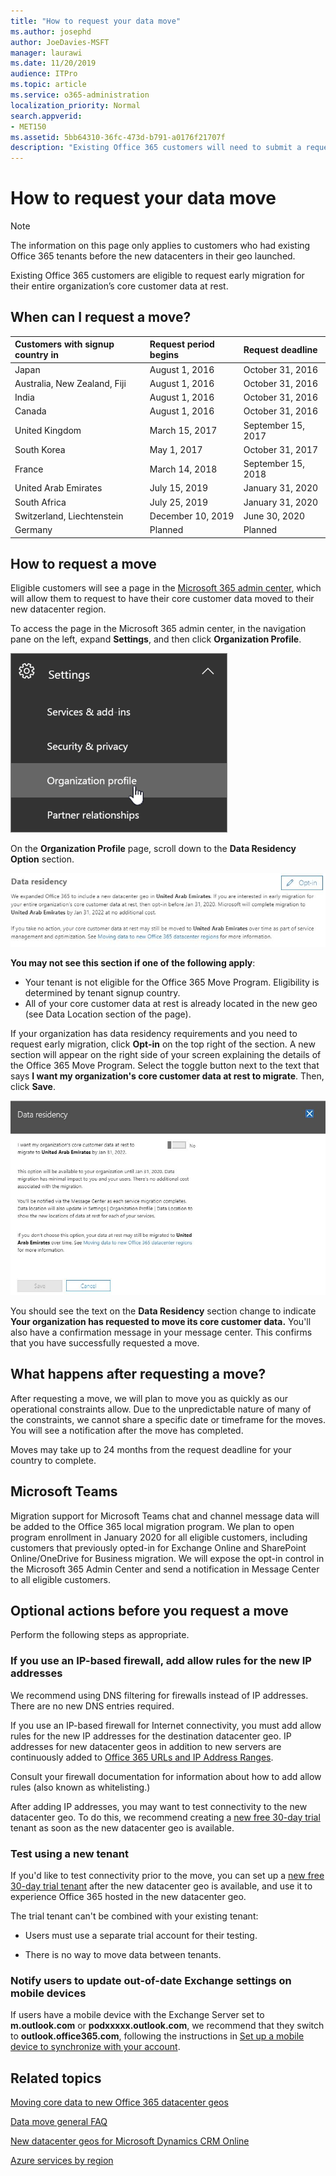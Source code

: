 ```yaml
---
title: "How to request your data move"
ms.author: josephd
author: JoeDavies-MSFT
manager: laurawi
ms.date: 11/20/2019
audience: ITPro
ms.topic: article
ms.service: o365-administration
localization_priority: Normal
search.appverid:
- MET150
ms.assetid: 5bb64310-36fc-473d-b791-a0176f21707f
description: "Existing Office 365 customers will need to submit a request before the deadline for their country in order to have the customer data of their participating Office 365 services moved to their new geo."
---
```


# How to request your data move

> [!NOTE]
> The information on this page only applies to customers who had existing Office 365 tenants before the new datacenters in their geo launched. 
  
Existing Office 365 customers are eligible to request early migration for their entire organization’s core customer data at rest.  
  
## When can I request a move?

|**Customers with signup country in**|**Request period begins**|**Request deadline**|
|:-----|:-----|:-----|
|Japan  <br/> |August 1, 2016  <br/> |October 31, 2016  <br/> |
|Australia, New Zealand, Fiji  <br/> |August 1, 2016  <br/> |October 31, 2016  <br/> |
|India  <br/> |August 1, 2016  <br/> |October 31, 2016  <br/> |
|Canada  <br/> |August 1, 2016  <br/> |October 31, 2016  <br/> |
|United Kingdom  <br/> |March 15, 2017  <br/> |September 15, 2017  <br/> |
|South Korea  <br/> |May 1, 2017  <br/> |October 31, 2017  <br/> |
|France  <br/> |March 14, 2018  <br/> |September 15, 2018  <br/> |
|United Arab Emirates  <br/> |July 15, 2019  <br/> |January 31, 2020  <br/> |
|South Africa  <br/> |July 25, 2019  <br/> |January 31, 2020  <br/> |
|Switzerland, Liechtenstein  <br/> |December 10, 2019  <br/> |June 30, 2020  <br/> |
|Germany  <br/> |Planned  <br/> |Planned  <br/> |
   
## How to request a move

Eligible customers will see a page in the [Microsoft 365 admin center](https://aka.ms/365admin), which will allow them to request to have their core customer data moved to their new datacenter region.  
  
To access the page in the Microsoft 365 admin center, in the navigation pane on the left, expand **Settings**, and then click **Organization Profile**.
  
![Settings menu with Organizational Profile highlighted](media/22799fac-32b4-4f79-ae60-3f6ffb7cfbd7.png)
  
On the **Organization Profile** page, scroll down to the **Data Residency Option** section. 
  
![Data residency card](media/dataresidencyae.jpg)
  
**You may not see this section if one of the following apply**:
- Your tenant is not eligible for the Office 365 Move Program.  Eligibility is determined by tenant signup country.
- All of your core customer data at rest is already located in the new geo (see Data Location section of the page). 
  
If your organization has data residency requirements and you need to request early migration, click **Opt-in** on the top right of the section. A new section will appear on the right side of your screen explaining the details of the Office 365 Move Program. Select the toggle button next to the text that says **I want my organization's core customer data at rest to migrate**. Then, click **Save**.
  
![Datacenter opt-in action screen](media/dataresidencyflyoutae.jpg)
  
You should see the text on the **Data Residency** section change to indicate **Your organization has requested to move its core customer data.** You'll also have a confirmation message in your message center. This confirms that you have successfully requested a move. 


  
## What happens after requesting a move?

After requesting a move, we will plan to move you as quickly as our operational constraints allow. Due to the unpredictable nature of many of the constraints, we cannot share a specific date or timeframe for the moves. You will see a notification after the move has completed.
  
Moves may take up to 24 months from the request deadline for your country to complete.
  
## Microsoft Teams

Migration support for Microsoft Teams chat and channel message data will be added to the Office 365 local migration program.  We plan to open program enrollment in January 2020 for all eligible customers, including customers that previously opted-in for Exchange Online and SharePoint Online/OneDrive for Business migration.  We will expose the opt-in control in the Microsoft 365 Admin Center and send a notification in Message Center to all eligible customers.   

## Optional actions before you request a move

Perform the following steps as appropriate.
  
### If you use an IP-based firewall, add allow rules for the new IP addresses

We recommend using DNS filtering for firewalls instead of IP addresses. There are no new DNS entries required.
  
If you use an IP-based firewall for Internet connectivity, you must add allow rules for the new IP addresses for the destination datacenter geo. IP addresses for new datacenter geos in addition to new servers are continuously added to [Office 365 URLs and IP Address Ranges](https://go.microsoft.com/fwlink/p/?LinkId=229631).
  
Consult your firewall documentation for information about how to add allow rules (also known as whitelisting.)
  
After adding IP addresses, you may want to test connectivity to the new datacenter geo. To do this, we recommend creating a [new free 30-day trial](https://go.microsoft.com/fwlink/?LinkId=522463) tenant as soon as the new datacenter geo is available. 
  
### Test using a new tenant

If you'd like to test connectivity prior to the move, you can set up a [new free 30-day trial tenant](https://go.microsoft.com/fwlink/?LinkId=522463) after the new datacenter geo is available, and use it to experience Office 365 hosted in the new datacenter geo. 
  
The trial tenant can't be combined with your existing tenant:
  
- Users must use a separate trial account for their testing.
    
- There is no way to move data between tenants.
    
### Notify users to update out-of-date Exchange settings on mobile devices

If users have a mobile device with the Exchange Server set to **m.outlook.com** or **podxxxxx.outlook.com**, we recommend that they switch to **outlook.office365.com**, following the instructions in [Set up a mobile device to synchronize with your account](https://support.office.com/article/c9139caf-01ab-41a0-827c-3c06ee569ed3).

## Related topics

[Moving core data to new Office 365 datacenter geos](moving-data-to-new-datacenter-geos.md)

[Data move general FAQ](data-move-faq.md)

[New datacenter geos for Microsoft Dynamics CRM Online](https://go.microsoft.com/fwlink/p/?Linkid=615924)
  
[Azure services by region](https://azure.microsoft.com/regions/)
  

